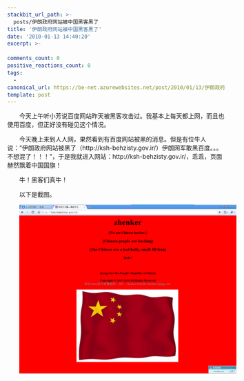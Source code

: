 ```yaml
---
stackbit_url_path: >-
  posts/伊朗政府网站被中国黑客黑了
title: '伊朗政府网站被中国黑客黑了'
date: '2010-01-13 14:40:20'
excerpt: >-
  
comments_count: 0
positive_reactions_count: 0
tags: 
  - 
canonical_url: https://be-net.azurewebsites.net/post/2010/01/13/伊朗政府网站被中国黑客黑了
template: post
---
```

<div style="text-indent: 2em;"><p>今天上午听小芳说百度网站昨天被黑客攻击过。我基本上每天都上网，而且也使用百度，但正好没有碰见这个情况。</p><p>今天晚上来到人人网，果然看到有百度网站被黑的消息。但是有位牛人说：“伊朗政府网站被黑了（http://ksh-behzisty.gov.ir/）伊朗网军敢黑百度。。。不想混了！！！”，于是我就进入网站：http://ksh-behzisty.gov.ir/，乖乖，页面赫然飘着中国国旗！</p><p>牛！黑客们真牛！</p><p>以下是截图。</p><p><img onload="ResizeImage(this,520)" src="https://raw.githubusercontent.com/Jeff-Tian/blogengine.net/master/Source/BlogEngine/BlogEngine.NET/App_Data/files/image_371.png" alt="" title=""></p></div>